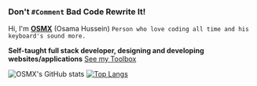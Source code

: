 ### Don't `#Comment` Bad Code Rewrite It!
Hi, I'm **[OSMX](https://www.osmx.me/)** (Osama Hussein) `Person who love coding all time and his keyboard's sound more.`

**Self-taught full stack developer, designing and developing websites/applications**
[See my Toolbox](https://osmx.me/toolbox)

![OSMX's GitHub stats](https://github-readme-stats.vercel.app/api?username=itsosmx&theme=dark&show_icons=true)
[![Top Langs](https://github-readme-stats.vercel.app/api/top-langs/?username=itsosmx&layout=compact)](https://github.com/anuraghazra/github-readme-stats)

<!---
itsosmx/itsosmx is a ✨ special ✨ repository because its `README.md` (this file) appears on your GitHub profile.
You can click the Preview link to take a look at your changes.
--->

